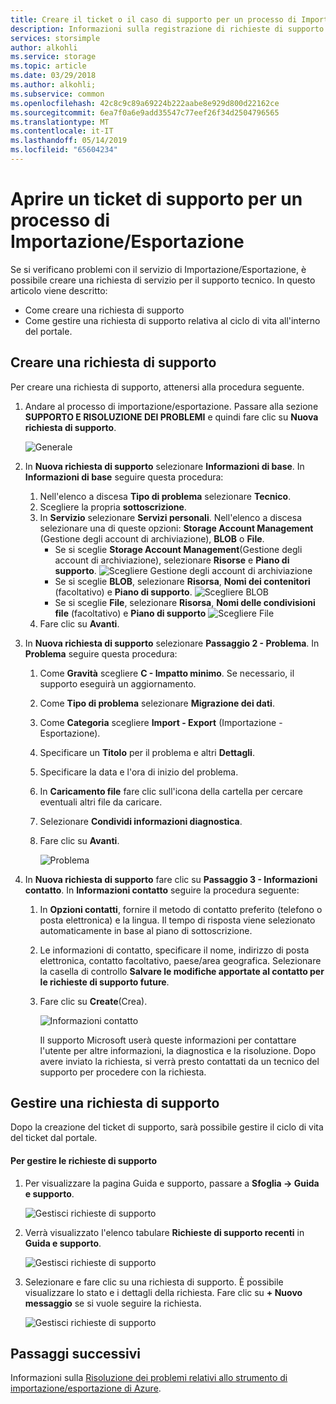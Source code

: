 ```yaml
---
title: Creare il ticket o il caso di supporto per un processo di Importazione/Esportazione di Azure | Microsoft Docs
description: Informazioni sulla registrazione di richieste di supporto per problemi relativi al processo di Importazione/Esportazione.
services: storsimple
author: alkohli
ms.service: storage
ms.topic: article
ms.date: 03/29/2018
ms.author: alkohli;
ms.subservice: common
ms.openlocfilehash: 42c8c9c89a69224b222aabe8e929d800d22162ce
ms.sourcegitcommit: 6ea7f0a6e9add35547c77eef26f34d2504796565
ms.translationtype: MT
ms.contentlocale: it-IT
ms.lasthandoff: 05/14/2019
ms.locfileid: "65604234"
---
```

# <a name="open-a-support-ticket-for-an-importexport-job"></a>Aprire un ticket di supporto per un processo di Importazione/Esportazione

Se si verificano problemi con il servizio di Importazione/Esportazione, è possibile creare una richiesta di servizio per il supporto tecnico. In questo articolo viene descritto:

* Come creare una richiesta di supporto
* Come gestire una richiesta di supporto relativa al ciclo di vita all'interno del portale.

## <a name="create-a-support-request"></a>Creare una richiesta di supporto

Per creare una richiesta di supporto, attenersi alla procedura seguente.

1. Andare al processo di importazione/esportazione. Passare alla sezione **SUPPORTO E RISOLUZIONE DEI PROBLEMI** e quindi fare clic su **Nuova richiesta di supporto**.
     
    ![Generale](./media/storage-import-export-contact-microsoft-support/import-export-support1.png)
   
2. In **Nuova richiesta di supporto** selezionare **Informazioni di base**. In **Informazioni di base** seguire questa procedura:
    
    1. Nell'elenco a discesa **Tipo di problema** selezionare **Tecnico**.
    2. Scegliere la propria **sottoscrizione**.
    3. In **Servizio** selezionare **Servizi personali**. Nell'elenco a discesa selezionare una di queste opzioni: **Storage Account Management** (Gestione degli account di archiviazione), **BLOB** o **File**. 
        - Se si sceglie **Storage Account Management**(Gestione degli account di archiviazione), selezionare **Risorse** e **Piano di supporto**.
            ![Scegliere Gestione degli account di archiviazione](./media/storage-import-export-contact-microsoft-support/import-export-support3.png)
        - Se si sceglie **BLOB**, selezionare **Risorsa**, **Nomi dei contenitori** (facoltativo) e **Piano di supporto**.
            ![Scegliere BLOB](./media/storage-import-export-contact-microsoft-support/import-export-support2.png)
        - Se si sceglie **File**, selezionare **Risorsa**, **Nomi delle condivisioni file** (facoltativo) e **Piano di supporto** ![Scegliere File](./media/storage-import-export-contact-microsoft-support/import-export-support4.png)
    4. Fare clic su **Avanti**.

3. In **Nuova richiesta di supporto** selezionare **Passaggio 2 - Problema**. In **Problema** seguire questa procedura:
    
    1. Come **Gravità** scegliere **C - Impatto minimo**. Se necessario, il supporto eseguirà un aggiornamento.
    2. Come **Tipo di problema** selezionare **Migrazione dei dati**.
    3. Come **Categoria** scegliere **Import - Export** (Importazione - Esportazione).
    4. Specificare un **Titolo** per il problema e altri **Dettagli**.
    5. Specificare la data e l'ora di inizio del problema.
    6. In **Caricamento file** fare clic sull'icona della cartella per cercare eventuali altri file da caricare.
    7. Selezionare **Condividi informazioni diagnostica**.
    8. Fare clic su **Avanti**.

       ![Problema](./media/storage-import-export-contact-microsoft-support/import-export-support5.png)

4. In **Nuova richiesta di supporto** fare clic su **Passaggio 3 - Informazioni contatto**. In **Informazioni contatto** seguire la procedura seguente:

   1. In **Opzioni contatti**, fornire il metodo di contatto preferito (telefono o posta elettronica) e la lingua. Il tempo di risposta viene selezionato automaticamente in base al piano di sottoscrizione.
   2. Le informazioni di contatto, specificare il nome, indirizzo di posta elettronica, contatto facoltativo, paese/area geografica. Selezionare la casella di controllo **Salvare le modifiche apportate al contatto per le richieste di supporto future**.
   3. Fare clic su **Create**(Crea).
   
       ![Informazioni contatto](./media/storage-import-export-contact-microsoft-support/import-export-support7.png)   

      Il supporto Microsoft userà queste informazioni per contattare l'utente per altre informazioni, la diagnostica e la risoluzione.
      Dopo avere inviato la richiesta, si verrà presto contattati da un tecnico del supporto per procedere con la richiesta.

## <a name="manage-a-support-request"></a>Gestire una richiesta di supporto

Dopo la creazione del ticket di supporto, sarà possibile gestire il ciclo di vita del ticket dal portale.

#### <a name="to-manage-your-support-requests"></a>Per gestire le richieste di supporto

1. Per visualizzare la pagina Guida e supporto, passare a **Sfoglia -> Guida e supporto**.

    ![Gestisci richieste di supporto](./media/storage-import-export-contact-microsoft-support/manage-support-ticket2.png)   

2. Verrà visualizzato l'elenco tabulare **Richieste di supporto recenti** in **Guida e supporto**.

    ![Gestisci richieste di supporto](./media/storage-import-export-contact-microsoft-support/manage-support-ticket1.png) 

3. Selezionare e fare clic su una richiesta di supporto. È possibile visualizzare lo stato e i dettagli della richiesta. Fare clic su **+ Nuovo messaggio** se si vuole seguire la richiesta.

    ![Gestisci richieste di supporto](./media/storage-import-export-contact-microsoft-support/manage-support-ticket3.png) 


## <a name="next-steps"></a>Passaggi successivi

Informazioni sulla [Risoluzione dei problemi relativi allo strumento di importazione/esportazione di Azure](storage-import-export-tool-troubleshooting-v1.md).
